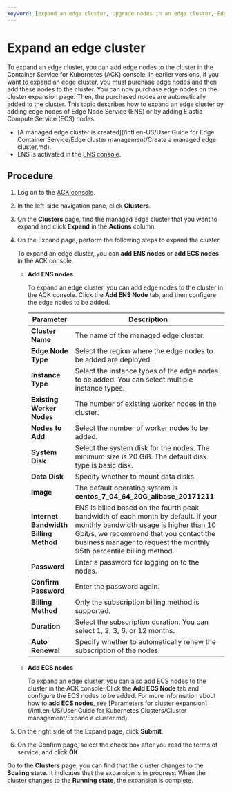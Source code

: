 ```yaml
---
keyword: [expand an edge cluster, upgrade nodes in an edge cluster, Edge Node Service \(ENS\), cloud management]
---
```


# Expand an edge cluster

To expand an edge cluster, you can add edge nodes to the cluster in the Container Service for Kubernetes \(ACK\) console. In earlier versions, if you want to expand an edge cluster, you must purchase edge nodes and then add these nodes to the cluster. You can now purchase edge nodes on the cluster expansion page. Then, the purchased nodes are automatically added to the cluster. This topic describes how to expand an edge cluster by adding edge nodes of Edge Node Service \(ENS\) or by adding Elastic Compute Service \(ECS\) nodes.

-   [A managed edge cluster is created](/intl.en-US/User Guide for Edge Container Service/Edge cluster management/Create a managed edge cluster.md).
-   ENS is activated in the [ENS console](https://ens.console.aliyun.com/?spm=5176.12818093.products-grouped.dens.488716d0cSdYx8#/overview).

## Procedure

1.  Log on to the [ACK console](https://cs.console.aliyun.com).

2.  In the left-side navigation pane, click **Clusters**.

3.  On the **Clusters** page, find the managed edge cluster that you want to expand and click **Expand** in the **Actions** column.

4.  On the Expand page, perform the following steps to expand the cluster.

    To expand an edge cluster, you can **add ENS nodes** or **add ECS nodes** in the ACK console.

    -   **Add ENS nodes**

        To expand an edge cluster, you can add edge nodes to the cluster in the ACK console. Click the **Add ENS Node** tab, and then configure the edge nodes to be added.

        |Parameter|Description|
        |---------|-----------|
        |**Cluster Name**|The name of the managed edge cluster.|
        |**Edge Node Type**|Select the region where the edge nodes to be added are deployed.|
        |**Instance Type**|Select the instance types of the edge nodes to be added. You can select multiple instance types.|
        |**Existing Worker Nodes**|The number of existing worker nodes in the cluster.|
        |**Nodes to Add**|Select the number of worker nodes to be added.|
        |**System Disk**|Select the system disk for the nodes. The minimum size is 20 GiB. The default disk type is basic disk.|
        |**Data Disk**|Specify whether to mount data disks.|
        |**Image**|The default operating system is **centos\_7\_04\_64\_20G\_alibase\_20171211**.|
        |**Internet Bandwidth Billing Method**|ENS is billed based on the fourth peak bandwidth of each month by default. If your monthly bandwidth usage is higher than 10 Gbit/s, we recommend that you contact the business manager to request the monthly 95th percentile billing method. |
        |**Password**|Enter a password for logging on to the nodes.|
        |**Confirm Password**|Enter the password again.|
        |**Billing Method**|Only the subscription billing method is supported.|
        |**Duration**|Select the subscription duration. You can select 1, 2, 3, 6, or 12 months.|
        |**Auto Renewal**|Specify whether to automatically renew the subscription of the nodes.|

    -   **Add ECS nodes**

        To expand an edge cluster, you can also add ECS nodes to the cluster in the ACK console. Click the **Add ECS Node** tab and configure the ECS nodes to be added. For more information about how to **add ECS nodes**, see [Parameters for cluster expansion](/intl.en-US/User Guide for Kubernetes Clusters/Cluster management/Expand a cluster.md).

5.  On the right side of the Expand page, click **Submit**.

6.  On the Confirm page, select the check box after you read the terms of service, and click **OK**.


Go to the **Clusters** page, you can find that the cluster changes to the **Scaling** **state**. It indicates that the expansion is in progress. When the cluster changes to the **Running** **state**, the expansion is complete.

